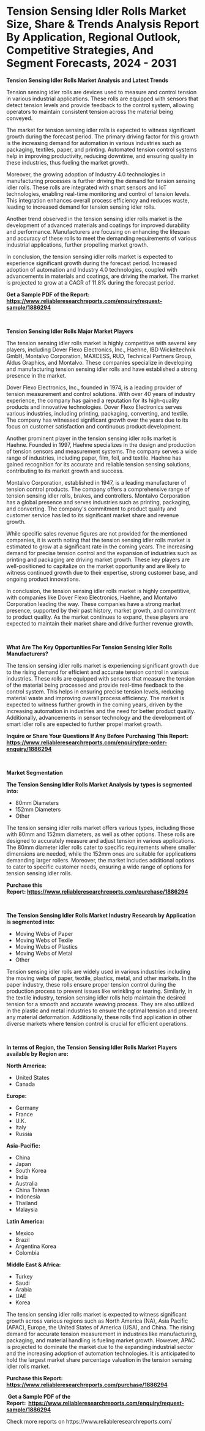 <p><h1>Tension Sensing Idler Rolls Market Size, Share & Trends Analysis Report By Application, Regional Outlook, Competitive Strategies, And Segment Forecasts, 2024 - 2031</h1></p><p><strong>Tension Sensing Idler Rolls Market Analysis and Latest Trends</strong></p>
<p><p>Tension sensing idler rolls are devices used to measure and control tension in various industrial applications. These rolls are equipped with sensors that detect tension levels and provide feedback to the control system, allowing operators to maintain consistent tension across the material being conveyed.</p><p>The market for tension sensing idler rolls is expected to witness significant growth during the forecast period. The primary driving factor for this growth is the increasing demand for automation in various industries such as packaging, textiles, paper, and printing. Automated tension control systems help in improving productivity, reducing downtime, and ensuring quality in these industries, thus fueling the market growth.</p><p>Moreover, the growing adoption of Industry 4.0 technologies in manufacturing processes is further driving the demand for tension sensing idler rolls. These rolls are integrated with smart sensors and IoT technologies, enabling real-time monitoring and control of tension levels. This integration enhances overall process efficiency and reduces waste, leading to increased demand for tension sensing idler rolls.</p><p>Another trend observed in the tension sensing idler rolls market is the development of advanced materials and coatings for improved durability and performance. Manufacturers are focusing on enhancing the lifespan and accuracy of these rolls to meet the demanding requirements of various industrial applications, further propelling market growth.</p><p>In conclusion, the tension sensing idler rolls market is expected to experience significant growth during the forecast period. Increased adoption of automation and Industry 4.0 technologies, coupled with advancements in materials and coatings, are driving the market. The market is projected to grow at a CAGR of 11.8% during the forecast period.</p></p>
<p><strong>Get a Sample PDF of the Report:&nbsp; <a href="https://www.reliableresearchreports.com/enquiry/request-sample/1886294">https://www.reliableresearchreports.com/enquiry/request-sample/1886294</a></strong></p>
<p>&nbsp;</p>
<p><strong>Tension Sensing Idler Rolls Major Market Players</strong></p>
<p><p>The tension sensing idler rolls market is highly competitive with several key players, including Dover Flexo Electronics, Inc., Haehne, IBD Wickeltechnik GmbH, Montalvo Corporation, MAXCESS, RUD, Technical Partners Group, Aldus Graphics, and Montalvo. These companies specialize in developing and manufacturing tension sensing idler rolls and have established a strong presence in the market.</p><p>Dover Flexo Electronics, Inc., founded in 1974, is a leading provider of tension measurement and control solutions. With over 40 years of industry experience, the company has gained a reputation for its high-quality products and innovative technologies. Dover Flexo Electronics serves various industries, including printing, packaging, converting, and textile. The company has witnessed significant growth over the years due to its focus on customer satisfaction and continuous product development.</p><p>Another prominent player in the tension sensing idler rolls market is Haehne. Founded in 1997, Haehne specializes in the design and production of tension sensors and measurement systems. The company serves a wide range of industries, including paper, film, foil, and textile. Haehne has gained recognition for its accurate and reliable tension sensing solutions, contributing to its market growth and success.</p><p>Montalvo Corporation, established in 1947, is a leading manufacturer of tension control products. The company offers a comprehensive range of tension sensing idler rolls, brakes, and controllers. Montalvo Corporation has a global presence and serves industries such as printing, packaging, and converting. The company's commitment to product quality and customer service has led to its significant market share and revenue growth.</p><p>While specific sales revenue figures are not provided for the mentioned companies, it is worth noting that the tension sensing idler rolls market is estimated to grow at a significant rate in the coming years. The increasing demand for precise tension control and the expansion of industries such as printing and packaging are driving market growth. These key players are well-positioned to capitalize on the market opportunity and are likely to witness continued growth due to their expertise, strong customer base, and ongoing product innovations.</p><p>In conclusion, the tension sensing idler rolls market is highly competitive, with companies like Dover Flexo Electronics, Haehne, and Montalvo Corporation leading the way. These companies have a strong market presence, supported by their past history, market growth, and commitment to product quality. As the market continues to expand, these players are expected to maintain their market share and drive further revenue growth.</p></p>
<p>&nbsp;</p>
<p><strong>What Are The Key Opportunities For Tension Sensing Idler Rolls Manufacturers?</strong></p>
<p><p>The tension sensing idler rolls market is experiencing significant growth due to the rising demand for efficient and accurate tension control in various industries. These rolls are equipped with sensors that measure the tension of the material being processed and provide real-time feedback to the control system. This helps in ensuring precise tension levels, reducing material waste and improving overall process efficiency. The market is expected to witness further growth in the coming years, driven by the increasing automation in industries and the need for better product quality. Additionally, advancements in sensor technology and the development of smart idler rolls are expected to further propel market growth.</p></p>
<p><strong>Inquire or Share Your Questions If Any Before Purchasing This Report: <a href="https://www.reliableresearchreports.com/enquiry/pre-order-enquiry/1886294">https://www.reliableresearchreports.com/enquiry/pre-order-enquiry/1886294</a></strong></p>
<p>&nbsp;</p>
<p><strong>Market Segmentation</strong></p>
<p><strong>The Tension Sensing Idler Rolls Market Analysis by types is segmented into:</strong></p>
<p><ul><li>80mm Diameters</li><li>152mm Diameters</li><li>Other</li></ul></p>
<p><p>The tension sensing idler rolls market offers various types, including those with 80mm and 152mm diameters, as well as other options. These rolls are designed to accurately measure and adjust tension in various applications. The 80mm diameter idler rolls cater to specific requirements where smaller dimensions are needed, while the 152mm ones are suitable for applications demanding larger rollers. Moreover, the market includes additional options to cater to specific customer needs, ensuring a wide range of options for tension sensing idler rolls.</p></p>
<p><strong>Purchase this Report:&nbsp;<a href="https://www.reliableresearchreports.com/purchase/1886294">https://www.reliableresearchreports.com/purchase/1886294</a></strong></p>
<p>&nbsp;</p>
<p><strong>The Tension Sensing Idler Rolls Market Industry Research by Application is segmented into:</strong></p>
<p><ul><li>Moving Webs of Paper</li><li>Moving Webs of Texile</li><li>Moving Webs of Plastics</li><li>Moving Webs of Metal</li><li>Other</li></ul></p>
<p><p>Tension sensing idler rolls are widely used in various industries including the moving webs of paper, textile, plastics, metal, and other markets. In the paper industry, these rolls ensure proper tension control during the production process to prevent issues like wrinkling or tearing. Similarly, in the textile industry, tension sensing idler rolls help maintain the desired tension for a smooth and accurate weaving process. They are also utilized in the plastic and metal industries to ensure the optimal tension and prevent any material deformation. Additionally, these rolls find application in other diverse markets where tension control is crucial for efficient operations.</p></p>
<p>&nbsp;</p>
<p><strong>In terms of Region, the Tension Sensing Idler Rolls Market Players available by Region are:</strong></p>
<p>
    <p> <strong> North America: </strong>
        <ul>
            <li>United States</li>
            <li>Canada</li>
        </ul>
        </p> 
    <p> <strong> Europe: </strong>
        <ul>
            <li>Germany</li>
            <li>France</li>
            <li>U.K.</li>
            <li>Italy</li>
            <li>Russia</li>
        </ul>
        </p> 
    <p> <strong> Asia-Pacific: </strong>
        <ul>
            <li>China</li>
            <li>Japan</li>
            <li>South Korea</li>
            <li>India</li>
            <li>Australia</li>
            <li>China Taiwan</li>
            <li>Indonesia</li>
            <li>Thailand</li>
            <li>Malaysia</li>
        </ul>
        </p> 
    <p> <strong> Latin America: </strong>
        <ul>
            <li>Mexico</li>
            <li>Brazil</li>
            <li>Argentina Korea</li>
            <li>Colombia</li>
        </ul>
        </p> 
    <p> <strong> Middle East & Africa: </strong>
        <ul>
            <li>Turkey</li>
            <li>Saudi</li>
            <li>Arabia</li>
            <li>UAE</li>
            <li>Korea</li>
        </ul>
    </p>
    </p>
<p><p>The tension sensing idler rolls market is expected to witness significant growth across various regions such as North America (NA), Asia Pacific (APAC), Europe, the United States of America (USA), and China. The rising demand for accurate tension measurement in industries like manufacturing, packaging, and material handling is fueling market growth. However, APAC is projected to dominate the market due to the expanding industrial sector and the increasing adoption of automation technologies. It is anticipated to hold the largest market share percentage valuation in the tension sensing idler rolls market.</p></p>
<p><strong>Purchase this Report: <a href="https://www.reliableresearchreports.com/purchase/1886294">https://www.reliableresearchreports.com/purchase/1886294</a></strong></p>
<p>&nbsp;<strong>Get a Sample PDF of the Report:&nbsp;&nbsp;<a href="https://www.reliableresearchreports.com/enquiry/request-sample/1886294">https://www.reliableresearchreports.com/enquiry/request-sample/1886294</a></strong></p>
<p><strong></strong></p>
<p>Check more reports on https://www.reliableresearchreports.com/</p>